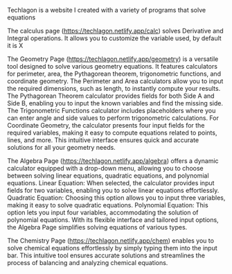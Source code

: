Techlagon is a website I created with a variety of programs that solve equations 

The calculus page (https://techlagon.netlify.app/calc) solves Derivative and Integral operations. It allows you to customize the variable used, by default it is X 

  The Geometry Page (https://techlagon.netlify.app/geometry) is a versatile tool designed to solve various geometry equations. It features calculators for perimeter, area, the Pythagorean theorem, trigonometric functions, and coordinate geometry.
The Perimeter and Area calculators allow you to input the required dimensions, such as length, to instantly compute your results.
The Pythagorean Theorem calculator provides fields for both Side A and Side B, enabling you to input the known variables and find the missing side.
The Trigonometric Functions calculator includes placeholders where you can enter angle and side values to perform trigonometric calculations.
For Coordinate Geometry, the calculator presents four input fields for the required variables, making it easy to compute equations related to points, lines, and more.
This intuitive interface ensures quick and accurate solutions for all your geometry needs.

  The Algebra Page (https://techlagon.netlify.app/algebra) offers a dynamic calculator equipped with a drop-down menu, allowing you to choose between solving linear equations, quadratic equations, and polynomial equations.
Linear Equation: When selected, the calculator provides input fields for two variables, enabling you to solve linear equations effortlessly.
Quadratic Equation: Choosing this option allows you to input three variables, making it easy to solve quadratic equations.
Polynomial Equation: This option lets you input four variables, accommodating the solution of polynomial equations.
With its flexible interface and tailored input options, the Algebra Page simplifies solving equations of various types.  

The Chemistry Page (https://techlagon.netlify.app/chem) enables you to solve chemical equations effortlessly by simply typing them into the input bar. This intuitive tool ensures accurate solutions and streamlines the process of balancing and analyzing chemical equations. 

